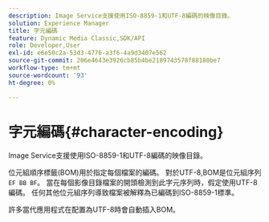 ```yaml
---
description: Image Service支援使用ISO-8859-1和UTF-8編碼的映像目錄。
solution: Experience Manager
title: 字元編碼
feature: Dynamic Media Classic,SDK/API
role: Developer,User
exl-id: e6e50c2a-53d3-4776-a3f6-4a9d3407e562
source-git-commit: 206e4643e3926cb85b4be2189743578f88180be7
workflow-type: tm+mt
source-wordcount: '93'
ht-degree: 0%

---
```


# 字元編碼{#character-encoding}

Image Service支援使用ISO-8859-1和UTF-8編碼的映像目錄。

位元組順序標籤(BOM)用於指定每個檔案的編碼。 對於UTF-8,BOM是位元組序列 `EF BB BF`。 當在每個影像目錄檔案的開頭檢測到此字元序列時，假定使用UTF-8編碼。 任何其他位元組序列導致檔案被解釋為已編碼到ISO-8859-1標準。

許多當代應用程式在配置為UTF-8時會自動插入BOM。
